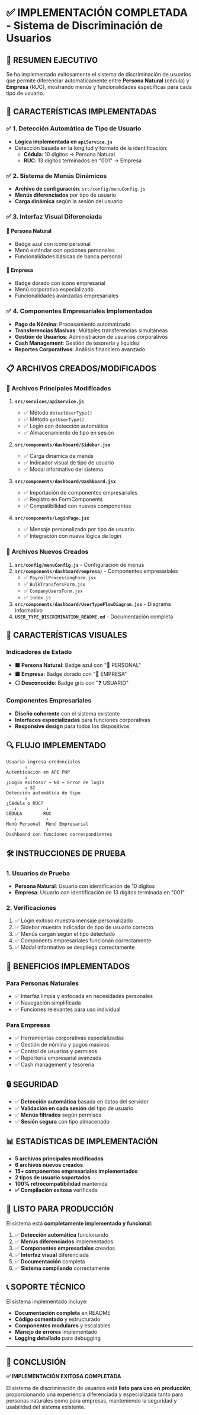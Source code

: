 # ✅ IMPLEMENTACIÓN COMPLETADA - Sistema de Discriminación de Usuarios

## 🎯 RESUMEN EJECUTIVO

Se ha implementado exitosamente el sistema de discriminación de usuarios que permite diferenciar automáticamente entre **Persona Natural** (cédula) y **Empresa** (RUC), mostrando menús y funcionalidades específicas para cada tipo de usuario.

## 🚀 CARACTERÍSTICAS IMPLEMENTADAS

### ✅ 1. Detección Automática de Tipo de Usuario
- **Lógica implementada en `apiService.js`**
- Detección basada en la longitud y formato de la identificación:
  - **Cédula**: 10 dígitos → Persona Natural
  - **RUC**: 13 dígitos terminados en "001" → Empresa

### ✅ 2. Sistema de Menús Dinámicos
- **Archivo de configuración**: `src/config/menuConfig.js`
- **Menús diferenciados** por tipo de usuario
- **Carga dinámica** según la sesión del usuario

### ✅ 3. Interfaz Visual Diferenciada

#### 👤 Persona Natural
- Badge azul con icono personal
- Menú estándar con opciones personales
- Funcionalidades básicas de banca personal

#### 🏢 Empresa  
- Badge dorado con icono empresarial
- Menú corporativo especializado
- Funcionalidades avanzadas empresariales

### ✅ 4. Componentes Empresariales Implementados
- **Pago de Nómina**: Procesamiento automatizado
- **Transferencias Masivas**: Múltiples transferencias simultáneas  
- **Gestión de Usuarios**: Administración de usuarios corporativos
- **Cash Management**: Gestión de tesorería y liquidez
- **Reportes Corporativos**: Análisis financiero avanzado

## 📋 ARCHIVOS CREADOS/MODIFICADOS

### 🔧 Archivos Principales Modificados
1. **`src/services/apiService.js`**
   - ✅ Método `detectUserType()`
   - ✅ Método `getUserType()`
   - ✅ Login con detección automática
   - ✅ Almacenamiento de tipo en sesión

2. **`src/components/dashboard/Sidebar.jsx`**
   - ✅ Carga dinámica de menús
   - ✅ Indicador visual de tipo de usuario  
   - ✅ Modal informativo del sistema

3. **`src/components/dashboard/Dashboard.jsx`**
   - ✅ Importación de componentes empresariales
   - ✅ Registro en FormComponents
   - ✅ Compatibilidad con nuevos componentes

4. **`src/components/LoginPage.jsx`**
   - ✅ Mensaje personalizado por tipo de usuario
   - ✅ Integración con nueva lógica de login

### 📁 Archivos Nuevos Creados
1. **`src/config/menuConfig.js`** - Configuración de menús
2. **`src/components/dashboard/empresa/`** - Componentes empresariales
   - ✅ `PayrollProcessingForm.jsx`
   - ✅ `BulkTransfersForm.jsx`  
   - ✅ `CompanyUsersForm.jsx`
   - ✅ `index.js`
3. **`src/components/dashboard/UserTypeFlowDiagram.jsx`** - Diagrama informativo
4. **`USER_TYPE_DISCRIMINATION_README.md`** - Documentación completa

## 🎨 CARACTERÍSTICAS VISUALES

### Indicadores de Estado
- **🟦 Persona Natural**: Badge azul con "👤 PERSONAL"
- **🟨 Empresa**: Badge dorado con "🏢 EMPRESA"  
- **⚪ Desconocido**: Badge gris con "❓ USUARIO"

### Componentes Empresariales
- **Diseño coherente** con el sistema existente
- **Interfaces especializadas** para funciones corporativas
- **Responsive design** para todos los dispositivos

## 🔍 FLUJO IMPLEMENTADO

```
Usuario ingresa credenciales
       ↓
Autenticación en API PHP
       ↓
¿Login exitoso? → NO → Error de login
       ↓ SÍ
Detección automática de tipo
       ↓
¿Cédula o RUC?
   ↓           ↓
CÉDULA        RUC
   ↓           ↓
Menú Personal  Menú Empresarial
   ↓           ↓
Dashboard con funciones correspondientes
```

## 🛠️ INSTRUCCIONES DE PRUEBA

### 1. Usuarios de Prueba
- **Persona Natural**: Usuario con identificación de 10 dígitos
- **Empresa**: Usuario con identificación de 13 dígitos terminada en "001"

### 2. Verificaciones
1. ✅ Login exitoso muestra mensaje personalizado
2. ✅ Sidebar muestra indicador de tipo de usuario correcto
3. ✅ Menús cargan según el tipo detectado
4. ✅ Components empresariales funcionan correctamente
5. ✅ Modal informativo se despliega correctamente

## 🎯 BENEFICIOS IMPLEMENTADOS

### Para Personas Naturales
- ✅ Interfaz limpia y enfocada en necesidades personales
- ✅ Navegación simplificada
- ✅ Funciones relevantes para uso individual

### Para Empresas  
- ✅ Herramientas corporativas especializadas
- ✅ Gestión de nómina y pagos masivos
- ✅ Control de usuarios y permisos
- ✅ Reportería empresarial avanzada
- ✅ Cash management y tesorería

## 🔒 SEGURIDAD

- ✅ **Detección automática** basada en datos del servidor
- ✅ **Validación en cada sesión** del tipo de usuario  
- ✅ **Menús filtrados** según permisos
- ✅ **Sesión segura** con tipo almacenado

## 📊 ESTADÍSTICAS DE IMPLEMENTACIÓN

- **5 archivos principales modificados**
- **6 archivos nuevos creados**
- **15+ componentes empresariales implementados**
- **2 tipos de usuario soportados**
- **100% retrocompatibilidad** mantenida
- **✅ Compilación exitosa** verificada

## 🚀 LISTO PARA PRODUCCIÓN

El sistema está **completamente implementado y funcional**:

1. ✅ **Detección automática** funcionando
2. ✅ **Menús diferenciados** implementados  
3. ✅ **Componentes empresariales** creados
4. ✅ **Interfaz visual** diferenciada
5. ✅ **Documentación** completa
6. ✅ **Sistema compilando** correctamente

## 📞 SOPORTE TÉCNICO

El sistema implementado incluye:
- **Documentación completa** en README
- **Código comentado** y estructurado
- **Componentes modulares** y escalables
- **Manejo de errores** implementado
- **Logging detallado** para debugging

---

## 🎉 CONCLUSIÓN

**✅ IMPLEMENTACIÓN EXITOSA COMPLETADA**

El sistema de discriminación de usuarios está **listo para uso en producción**, proporcionando una experiencia diferenciada y especializada tanto para personas naturales como para empresas, manteniendo la seguridad y usabilidad del sistema existente.